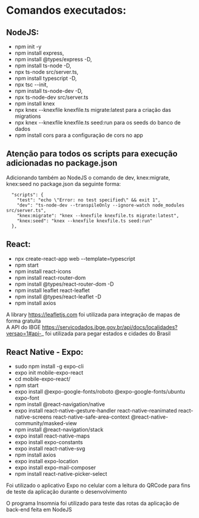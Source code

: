# Comandos executados:

## NodeJS: 
- npm init -y
- npm install express,
- npm install @types/express -D,
- npm install ts-node -D,
- npx ts-node src/server.ts,
- npm install typescript -D,
- npx tsc --init,
- npm install ts-node-dev -D,
- npx ts-node-dev src/server.ts 
- npm install knex
- npx knex --knexfile knexfile.ts migrate:latest para a criação das migrations
- npx knex --knexfile knexfile.ts seed:run para os seeds do banco de dados
- npm install cors para a configuração de cors no app

## Atenção para todos os scripts para execução adicionadas no package.json

Adicionando também ao NodeJS o comando de dev, knex:migrate, knex:seed no package.json da seguinte forma: 

```
  "scripts": {
    "test": "echo \"Error: no test specified\" && exit 1",
    "dev": "ts-node-dev --transpileOnly --ignore-watch node_modules src/server.ts",
    "knex:migrate": "knex --knexfile knexfile.ts migrate:latest",
    "knex:seed": "knex --knexfile knexfile.ts seed:run"
  },
```

## React: 
- npx create-react-app web --template=typescript
- npm start
- npm install react-icons
- npm install react-router-dom
- npm install @types/react-router-dom -D
- npm install leaflet react-leaflet
- npm install @types/react-leaflet -D
- npm install axios

A library https://leafletjs.com foi utilizada para integração de mapas de forma gratuita  
A API do IBGE https://servicodados.ibge.gov.br/api/docs/localidades?versao=1#api-_ foi utilizada para pegar estados e cidades do Brasil

## React Native - Expo: 
- sudo npm install -g expo-cli
- expo init mobile-expo-react
- cd mobile-expo-react/
- npm start
- expo install @expo-google-fonts/roboto @expo-google-fonts/ubuntu expo-font
- npm install @react-navigation/native
- expo install react-native-gesture-handler react-native-reanimated react-native-screens react-native-safe-area-context @react-native-community/masked-view
- npm install @react-navigation/stack
- expo install react-native-maps
- expo install expo-constants
- expo install react-native-svg
- npm install axios
- expo install expo-location
- expo install expo-mail-composer
- npm install react-native-picker-select

Foi utilizado o aplicativo Expo no celular com a leitura do QRCode para fins de teste da aplicação durante o desenvolvimento

O programa Insomnia foi utilizado para teste das rotas da aplicação de back-end feita em NodeJS
